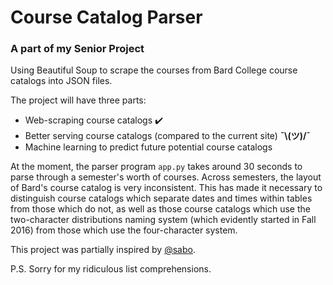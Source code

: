 # Course Catalog Parser
### A part of my Senior Project
Using Beautiful Soup to scrape the courses from Bard College course catalogs into JSON files.

The project will have three parts:
* Web-scraping course catalogs ✔️
* Better serving course catalogs (compared to the current site) **¯\\(ツ)/¯**
* Machine learning to predict future potential course catalogs

At the moment, the parser program `app.py` takes around 30 seconds to parse through a semester's worth of courses. Across semesters, the layout of Bard's course catalog is very inconsistent. This has made it necessary to distinguish course catalogs which separate dates and times within tables from those which do not, as well as those course catalogs which use the two-character distributions naming system (which evidently started in Fall 2016) from those which use the four-character system.

This project was partially inspired by [@sabo](https://github.com/sabo).

P.S. Sorry for my ridiculous list comprehensions.
